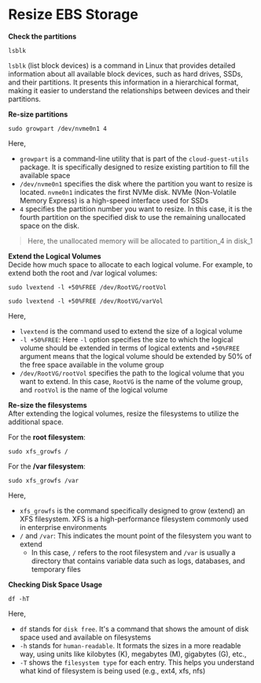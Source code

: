 # Resize EBS Storage

**Check the partitions**
```
lsblk
```
`lsblk` (list block devices) is a command in Linux that provides detailed information about all available block devices, such as hard drives, SSDs, and their partitions. It presents this information in a hierarchical format, making it easier to understand the relationships between devices and their partitions.

**Re-size partitions**
```
sudo growpart /dev/nvme0n1 4
```
Here,
* `growpart` is a command-line utility that is part of the `cloud-guest-utils` package. It is specifically designed to resize existing partition to fill the available space
* `/dev/nvme0n1` specifies the disk where the partition you want to resize is located. `nvme0n1` indicates the first NVMe disk. NVMe (Non-Volatile Memory Express) is a high-speed interface used for SSDs
* `4` specifies the partition number you want to resize. In this case, it is the fourth partition on the specified disk to use the remaining unallocated space on the disk.

> Here, the unallocated memory will be allocated to partition_4 in disk_1

**Extend the Logical Volumes** <br>
Decide how much space to allocate to each logical volume. For example, to extend both the root and /var logical volumes:

```
sudo lvextend -l +50%FREE /dev/RootVG/rootVol
```
```
sudo lvextend -l +50%FREE /dev/RootVG/varVol
```
Here,
* `lvextend` is the command used to extend the size of a logical volume
* `-l +50%FREE`: Here `-l` option specifies the size to which the logical volume should be extended in terms of logical extents and `+50%FREE` argument means that the logical volume should be extended by 50% of the free space available in the volume group
* `/dev/RootVG/rootVol` specifies the path to the logical volume that you want to extend. In this case, `RootVG` is the name of the volume group, and `rootVol` is the name of the logical volume

**Re-size the filesystems** <br>
After extending the logical volumes, resize the filesystems to utilize the additional space.

For the **root filesystem**:
```
sudo xfs_growfs /
```
For the **/var filesystem**:
```
sudo xfs_growfs /var
```
Here,
* `xfs_growfs` is the command specifically designed to grow (extend) an XFS filesystem. XFS is a high-performance filesystem commonly used in enterprise environments
* `/` and `/var`: This indicates the mount point of the filesystem you want to extend
    * In this case, `/` refers to the root filesystem and `/var` is usually a directory that contains variable data such as logs, databases, and temporary files

**Checking Disk Space Usage**
```
df -hT
```
Here,
* `df` stands for `disk free`. It's a command that shows the amount of disk space used and available on filesystems
* `-h` stands for `human-readable`. It formats the sizes in a more readable way, using units like kilobytes (K), megabytes (M), gigabytes (G), etc.,
* `-T` shows the `filesystem type` for each entry. This helps you understand what kind of filesystem is being used (e.g., ext4, xfs, nfs)